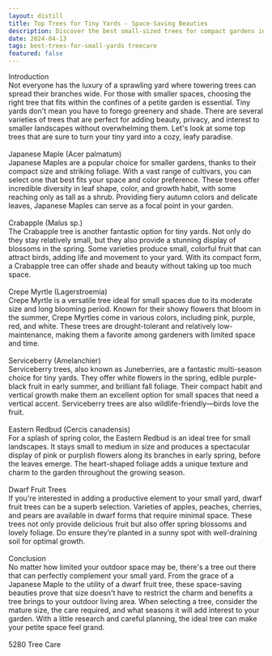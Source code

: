 ```yaml
---
layout: distill
title: Top Trees for Tiny Yards - Space-Saving Beauties
description: Discover the best small-sized trees for compact gardens in this guide to maximizing beauty in tight outdoor spaces.
date: 2024-04-13
tags: best-trees-for-small-yards treecare
featured: false
---
```


Introduction<br />Not everyone has the luxury of a sprawling yard where towering trees can spread their branches wide. For those with smaller spaces, choosing the right tree that fits within the confines of a petite garden is essential. Tiny yards don't mean you have to forego greenery and shade. There are several varieties of trees that are perfect for adding beauty, privacy, and interest to smaller landscapes without overwhelming them. Let's look at some top trees that are sure to turn your tiny yard into a cozy, leafy paradise.<br /><br />Japanese Maple (Acer palmatum)<br />Japanese Maples are a popular choice for smaller gardens, thanks to their compact size and striking foliage. With a vast range of cultivars, you can select one that best fits your space and color preference. These trees offer incredible diversity in leaf shape, color, and growth habit, with some reaching only as tall as a shrub. Providing fiery autumn colors and delicate leaves, Japanese Maples can serve as a focal point in your garden.<br /><br />Crabapple (Malus sp.)<br />The Crabapple tree is another fantastic option for tiny yards. Not only do they stay relatively small, but they also provide a stunning display of blossoms in the spring. Some varieties produce small, colorful fruit that can attract birds, adding life and movement to your yard. With its compact form, a Crabapple tree can offer shade and beauty without taking up too much space.<br /><br />Crepe Myrtle (Lagerstroemia)<br />Crepe Myrtle is a versatile tree ideal for small spaces due to its moderate size and long blooming period. Known for their showy flowers that bloom in the summer, Crepe Myrtles come in various colors, including pink, purple, red, and white. These trees are drought-tolerant and relatively low-maintenance, making them a favorite among gardeners with limited space and time.<br /><br />Serviceberry (Amelanchier)<br />Serviceberry trees, also known as Juneberries, are a fantastic multi-season choice for tiny yards. They offer white flowers in the spring, edible purple-black fruit in early summer, and brilliant fall foliage. Their compact habit and vertical growth make them an excellent option for small spaces that need a vertical accent. Serviceberry trees are also wildlife-friendly—birds love the fruit.<br /><br />Eastern Redbud (Cercis canadensis)<br />For a splash of spring color, the Eastern Redbud is an ideal tree for small landscapes. It stays small to medium in size and produces a spectacular display of pink or purplish flowers along its branches in early spring, before the leaves emerge. The heart-shaped foliage adds a unique texture and charm to the garden throughout the growing season.<br /><br />Dwarf Fruit Trees<br />If you're interested in adding a productive element to your small yard, dwarf fruit trees can be a superb selection. Varieties of apples, peaches, cherries, and pears are available in dwarf forms that require minimal space. These trees not only provide delicious fruit but also offer spring blossoms and lovely foliage. Do ensure they’re planted in a sunny spot with well-draining soil for optimal growth.<br /><br />Conclusion<br />No matter how limited your outdoor space may be, there's a tree out there that can perfectly complement your small yard. From the grace of a Japanese Maple to the utility of a dwarf fruit tree, these space-saving beauties prove that size doesn't have to restrict the charm and benefits a tree brings to your outdoor living area. When selecting a tree, consider the mature size, the care required, and what seasons it will add interest to your garden. With a little research and careful planning, the ideal tree can make your petite space feel grand.<br /><br />5280 Tree Care

